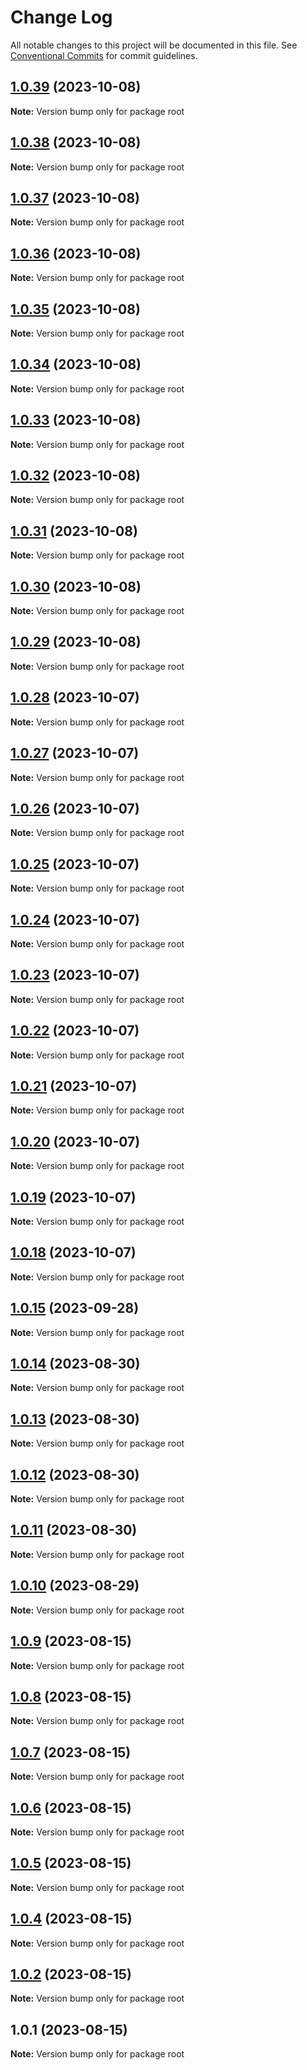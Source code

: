 # Change Log

All notable changes to this project will be documented in this file.
See [Conventional Commits](https://conventionalcommits.org) for commit guidelines.

## [1.0.39](https://github.com/Desoul2411/desoul2411-ui-kit-ts/compare/v1.0.38...v1.0.39) (2023-10-08)

**Note:** Version bump only for package root

## [1.0.38](https://github.com/Desoul2411/desoul2411-ui-kit-ts/compare/v1.0.37...v1.0.38) (2023-10-08)

**Note:** Version bump only for package root

## [1.0.37](https://github.com/Desoul2411/desoul2411-ui-kit-ts/compare/v1.0.36...v1.0.37) (2023-10-08)

**Note:** Version bump only for package root

## [1.0.36](https://github.com/Desoul2411/desoul2411-ui-kit-ts/compare/v1.0.35...v1.0.36) (2023-10-08)

**Note:** Version bump only for package root

## [1.0.35](https://github.com/Desoul2411/desoul2411-ui-kit-ts/compare/v1.0.34...v1.0.35) (2023-10-08)

**Note:** Version bump only for package root

## [1.0.34](https://github.com/Desoul2411/desoul2411-ui-kit-ts/compare/v1.0.33...v1.0.34) (2023-10-08)

**Note:** Version bump only for package root

## [1.0.33](https://github.com/Desoul2411/desoul2411-ui-kit-ts/compare/v1.0.32...v1.0.33) (2023-10-08)

**Note:** Version bump only for package root

## [1.0.32](https://github.com/Desoul2411/desoul2411-ui-kit-ts/compare/v1.0.31...v1.0.32) (2023-10-08)

**Note:** Version bump only for package root

## [1.0.31](https://github.com/Desoul2411/desoul2411-ui-kit-ts/compare/v1.0.30...v1.0.31) (2023-10-08)

**Note:** Version bump only for package root

## [1.0.30](https://github.com/Desoul2411/desoul2411-ui-kit-ts/compare/v1.0.29...v1.0.30) (2023-10-08)

**Note:** Version bump only for package root

## [1.0.29](https://github.com/Desoul2411/desoul2411-ui-kit-ts/compare/v1.0.28...v1.0.29) (2023-10-08)

**Note:** Version bump only for package root

## [1.0.28](https://github.com/Desoul2411/desoul2411-ui-kit-ts/compare/v1.0.27...v1.0.28) (2023-10-07)

**Note:** Version bump only for package root

## [1.0.27](https://github.com/Desoul2411/desoul2411-ui-kit-ts/compare/v1.0.26...v1.0.27) (2023-10-07)

**Note:** Version bump only for package root

## [1.0.26](https://github.com/Desoul2411/desoul2411-ui-kit-ts/compare/v1.0.25...v1.0.26) (2023-10-07)

**Note:** Version bump only for package root

## [1.0.25](https://github.com/Desoul2411/desoul2411-ui-kit-ts/compare/v1.0.24...v1.0.25) (2023-10-07)

**Note:** Version bump only for package root

## [1.0.24](https://github.com/Desoul2411/desoul2411-ui-kit-ts/compare/v1.0.23...v1.0.24) (2023-10-07)

**Note:** Version bump only for package root

## [1.0.23](https://github.com/Desoul2411/desoul2411-ui-kit-ts/compare/v1.0.22...v1.0.23) (2023-10-07)

**Note:** Version bump only for package root

## [1.0.22](https://github.com/Desoul2411/desoul2411-ui-kit-ts/compare/v1.0.21...v1.0.22) (2023-10-07)

**Note:** Version bump only for package root

## [1.0.21](https://github.com/Desoul2411/desoul2411-ui-kit-ts/compare/v1.0.20...v1.0.21) (2023-10-07)

**Note:** Version bump only for package root

## [1.0.20](https://github.com/Desoul2411/desoul2411-ui-kit-ts/compare/v1.0.18...v1.0.20) (2023-10-07)

**Note:** Version bump only for package root

## [1.0.19](https://github.com/Desoul2411/desoul2411-ui-kit-ts/compare/v1.0.18...v1.0.19) (2023-10-07)

**Note:** Version bump only for package root

## [1.0.18](https://github.com/Desoul2411/desoul2411-ui-kit-ts/compare/v1.0.15...v1.0.18) (2023-10-07)

**Note:** Version bump only for package root

## [1.0.15](https://github.com/Desoul2411/desoul2411-ui-kit-ts/compare/v1.0.14...v1.0.15) (2023-09-28)

**Note:** Version bump only for package root

## [1.0.14](https://github.com/Desoul2411/desoul2411-ui-kit-ts/compare/v1.0.13...v1.0.14) (2023-08-30)

**Note:** Version bump only for package root

## [1.0.13](https://github.com/Desoul2411/desoul2411-ui-kit-ts/compare/v1.0.12...v1.0.13) (2023-08-30)

**Note:** Version bump only for package root

## [1.0.12](https://github.com/Desoul2411/desoul2411-ui-kit-ts/compare/v1.0.11...v1.0.12) (2023-08-30)

**Note:** Version bump only for package root

## [1.0.11](https://github.com/Desoul2411/desoul2411-ui-kit-ts/compare/v1.0.10...v1.0.11) (2023-08-30)

**Note:** Version bump only for package root

## [1.0.10](https://github.com/Desoul2411/desoul2411-ui-kit-ts/compare/v1.0.9...v1.0.10) (2023-08-29)

**Note:** Version bump only for package root

## [1.0.9](https://github.com/Desoul2411/desoul2411-ui-kit-ts/compare/v1.0.8...v1.0.9) (2023-08-15)

**Note:** Version bump only for package root

## [1.0.8](https://github.com/Desoul2411/desoul2411-ui-kit-ts/compare/v1.0.7...v1.0.8) (2023-08-15)

**Note:** Version bump only for package root

## [1.0.7](https://github.com/Desoul2411/desoul2411-ui-kit-ts/compare/v1.0.6...v1.0.7) (2023-08-15)

**Note:** Version bump only for package root

## [1.0.6](https://github.com/Desoul2411/desoul2411-ui-kit-ts/compare/v1.0.5...v1.0.6) (2023-08-15)

**Note:** Version bump only for package root

## [1.0.5](https://github.com/Desoul2411/desoul2411-ui-kit-ts/compare/v1.0.4...v1.0.5) (2023-08-15)

**Note:** Version bump only for package root

## [1.0.4](https://github.com/Desoul2411/desoul2411-ui-kit-ts/compare/v1.0.2...v1.0.4) (2023-08-15)

**Note:** Version bump only for package root

## [1.0.2](https://github.com/Desoul2411/desoul2411-ui-kit-ts/compare/v1.0.1...v1.0.2) (2023-08-15)

**Note:** Version bump only for package root

## 1.0.1 (2023-08-15)

**Note:** Version bump only for package root

